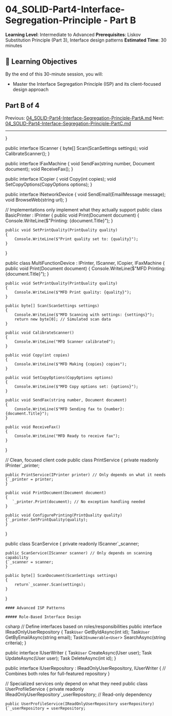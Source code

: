 # 04_SOLID-Part4-Interface-Segregation-Principle - Part B

**Learning Level**: Intermediate to Advanced
**Prerequisites**: Liskov Substitution Principle (Part 3), Interface design patterns
**Estimated Time**: 30 minutes

## 🎯 Learning Objectives

By the end of this 30-minute session, you will:

- Master the Interface Segregation Principle (ISP) and its client-focused design approach

## Part B of 4

Previous: [04_SOLID-Part4-Interface-Segregation-Principle-PartA.md](04_SOLID-Part4-Interface-Segregation-Principle-PartA.md)
Next: [04_SOLID-Part4-Interface-Segregation-Principle-PartC.md](04_SOLID-Part4-Interface-Segregation-Principle-PartC.md)

---

}

public interface IScanner
{
    byte[] Scan(ScanSettings settings);
    void CalibrateScanner();
}

public interface IFaxMachine
{
    void SendFax(string number, Document document);
    void ReceiveFax();
}

public interface ICopier
{
    void Copy(int copies);
    void SetCopyOptions(CopyOptions options);
}

public interface INetworkDevice
{
    void SendEmail(EmailMessage message);
    void BrowseWeb(string url);
}

// Implementations only implement what they actually support
public class BasicPrinter : IPrinter
{
    public void Print(Document document)
    {
        Console.WriteLine($"Printing: {document.Title}");
    }

    public void SetPrintQuality(PrintQuality quality)
    {
        Console.WriteLine($"Print quality set to: {quality}");
    }
}

public class MultiFunctionDevice : IPrinter, IScanner, ICopier, IFaxMachine
{
    public void Print(Document document)
    {
        Console.WriteLine($"MFD Printing: {document.Title}");
    }

    public void SetPrintQuality(PrintQuality quality)
    {
        Console.WriteLine($"MFD Print quality: {quality}");
    }

    public byte[] Scan(ScanSettings settings)
    {
        Console.WriteLine($"MFD Scanning with settings: {settings}");
        return new byte[0]; // Simulated scan data
    }

    public void CalibrateScanner()
    {
        Console.WriteLine("MFD Scanner calibrated");
    }

    public void Copy(int copies)
    {
        Console.WriteLine($"MFD Making {copies} copies");
    }

    public void SetCopyOptions(CopyOptions options)
    {
        Console.WriteLine($"MFD Copy options set: {options}");
    }

    public void SendFax(string number, Document document)
    {
        Console.WriteLine($"MFD Sending fax to {number}: {document.Title}");
    }

    public void ReceiveFax()
    {
        Console.WriteLine("MFD Ready to receive fax");
    }
}

// Clean, focused client code
public class PrintService
{
    private readonly IPrinter`_printer;

    public PrintService(IPrinter printer) // Only depends on what it needs
    {`_printer = printer;
    }

    public void PrintDocument(Document document)
    {
       `_printer.Print(document); // No exception handling needed
    }

    public void ConfigurePrinting(PrintQuality quality)
    {`_printer.SetPrintQuality(quality);
    }
}

public class ScanService
{
    private readonly IScanner`_scanner;

    public ScanService(IScanner scanner) // Only depends on scanning capability
    {`_scanner = scanner;
    }

    public byte[] ScanDocument(ScanSettings settings)
    {
        return`_scanner.Scan(settings);
    }
}

    #### Advanced ISP Patterns

    ##### Role-Based Interface Design
csharp
// Define interfaces based on roles/responsibilities
public interface IReadOnlyUserRepository
{
    Task`User` GetByIdAsync(int id);
    Task`User` GetByEmailAsync(string email);
    Task`IEnumerable<User`> SearchAsync(string criteria);
}

public interface IUserWriter
{
    Task`User` CreateAsync(User user);
    Task UpdateAsync(User user);
    Task DeleteAsync(int id);
}

public interface IUserRepository : IReadOnlyUserRepository, IUserWriter
{
    // Combines both roles for full-featured repository
}

// Specialized services only depend on what they need
public class UserProfileService
{
    private readonly IReadOnlyUserRepository`_userRepository; // Read-only dependency

    public UserProfileService(IReadOnlyUserRepository userRepository)
    {`_userRepository = userRepository;
